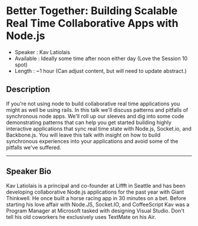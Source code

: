 Better Together: Building Scalable Real Time Collaborative Apps with Node.js
========================

* Speaker   : Kav Latiolais
* Available : Ideally some time after noon either day (Love the Session 10 spot)
* Length    : ~1 hour (Can adjust content, but will need to update abstract.)

Description
-----------
If you're not using node to build collaborative real time applications you might as well be using rails. In this talk we'll discuss patterns and pitfalls of synchronous node apps. We'll roll up our sleeves and dig into some code demonstrating patterns that can help you get started building highly interactive applications that sync real time state with Node.js, Socket.io, and Backbone.js. You will leave this talk with insight on how to build synchronous experiences into your applications and avoid some of the pitfalls we've suffered.

---------------

Speaker Bio
-----------

Kav Latiolais is a principal and co-founder at Liffft in Seattle and has been developing collaborative Node.js applications for the past year with Giant Thinkwell. He once built a horse racing app in 30 minutes on a bet. Before starting his love affair with Node.JS, Socket.IO, and CoffeeScript Kav was a Program Manager at Microsoft tasked with designing Visual Studio. Don't tell his old coworkers he exclusively uses TextMate on his Air.
